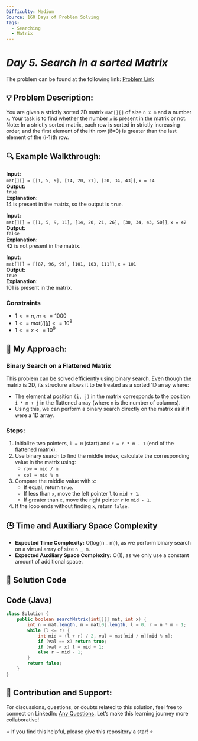 ```yaml
---
Difficulty: Medium
Source: 160 Days of Problem Solving
Tags:
  - Searching
  - Matrix
---
```


#  _Day 5. Search in a sorted Matrix_ 

The problem can be found at the following link: [Problem Link](https://www.geeksforgeeks.org/batch/gfg-160-problems/track/matrix-gfg-160/problem/search-in-a-matrix-1587115621)

## 💡 **Problem Description:**

You are given a strictly sorted 2D matrix `mat[][]` of size `n x m` and a number `x`. Your task is to find whether the number `x` is present in the matrix or not.  
Note: In a strictly sorted matrix, each row is sorted in strictly increasing order, and the first element of the ith row (i!=0) is greater than the last element of the (i-1)th row.

## 🔍 **Example Walkthrough:**

**Input:**  
`mat[][] = [[1, 5, 9], [14, 20, 21], [30, 34, 43]]`, `x = 14`  
**Output:**  
`true`  
**Explanation:**  
14 is present in the matrix, so the output is `true`.

**Input:**  
`mat[][] = [[1, 5, 9, 11], [14, 20, 21, 26], [30, 34, 43, 50]]`, `x = 42`  
**Output:**  
`false`  
**Explanation:**  
42 is not present in the matrix.

**Input:**  
`mat[][] = [[87, 96, 99], [101, 103, 111]]`, `x = 101`  
**Output:**  
`true`  
**Explanation:**  
101 is present in the matrix.

### **Constraints**

- $`1 <= n, m <= 1000`$
- $`1 <= mat[i][j] <= 10^9`$
- $`1 <= x <= 10^9`$

## 🎯 **My Approach:**

### **Binary Search on a Flattened Matrix**

This problem can be solved efficiently using binary search. Even though the matrix is 2D, its structure allows it to be treated as a sorted 1D array where:

- The element at position `(i, j)` in the matrix corresponds to the position `i * m + j` in the flattened array (where `m` is the number of columns).
- Using this, we can perform a binary search directly on the matrix as if it were a 1D array.

### **Steps**:

1. Initialize two pointers, `l = 0` (start) and `r = n * m - 1` (end of the flattened matrix).
2. Use binary search to find the middle index, calculate the corresponding value in the matrix using:
   - `row = mid / m`
   - `col = mid % m`
3. Compare the middle value with `x`:
   - If equal, return `true`.
   - If less than `x`, move the left pointer `l` to `mid + 1`.
   - If greater than `x`, move the right pointer `r` to `mid - 1`.
4. If the loop ends without finding `x`, return `false`.

## 🕒 **Time and Auxiliary Space Complexity**

- **Expected Time Complexity:** O(log(n _ m)), as we perform binary search on a virtual array of size `n _ m`.
- **Expected Auxiliary Space Complexity:** O(1), as we only use a constant amount of additional space.

## 📝 **Solution Code**
## Code (Java)

```java
class Solution {
    public boolean searchMatrix(int[][] mat, int x) {
        int n = mat.length, m = mat[0].length, l = 0, r = n * m - 1;
        while (l <= r) {
            int mid = (l + r) / 2, val = mat[mid / m][mid % m];
            if (val == x) return true;
            if (val < x) l = mid + 1;
            else r = mid - 1;
        }
        return false;
    }
}
```
## 🎯 **Contribution and Support:**

For discussions, questions, or doubts related to this solution, feel free to connect on LinkedIn: [Any Questions](https://www.linkedin.com/in/sanjana-yadav007). Let’s make this learning journey more collaborative!

⭐ If you find this helpful, please give this repository a star! ⭐

